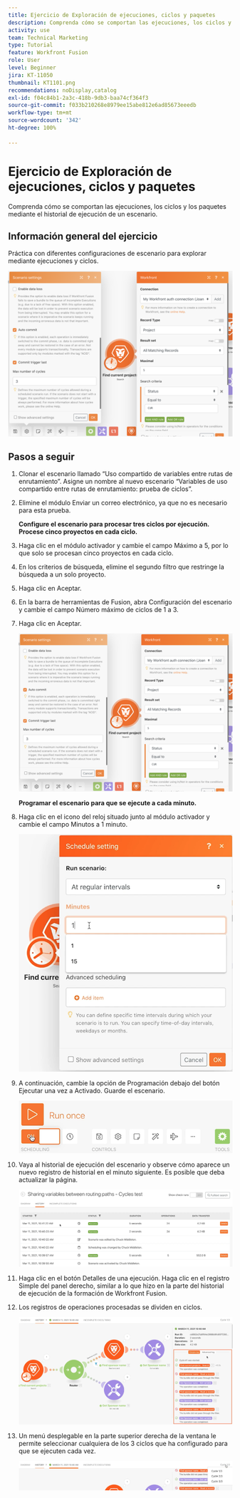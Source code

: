 ```yaml
---
title: Ejercicio de Exploración de ejecuciones, ciclos y paquetes
description: Comprenda cómo se comportan las ejecuciones, los ciclos y los paquetes mediante el historial de ejecución de un escenario.
activity: use
team: Technical Marketing
type: Tutorial
feature: Workfront Fusion
role: User
level: Beginner
jira: KT-11050
thumbnail: KT1101.png
recommendations: noDisplay,catalog
exl-id: f04c84b1-2a3c-418b-9db3-baa74cf364f3
source-git-commit: f033b210268e8979ee15abe812e6ad85673eeedb
workflow-type: tm+mt
source-wordcount: '342'
ht-degree: 100%

---
```


# Ejercicio de Exploración de ejecuciones, ciclos y paquetes

Comprenda cómo se comportan las ejecuciones, los ciclos y los paquetes mediante el historial de ejecución de un escenario.

## Información general del ejercicio

Práctica con diferentes configuraciones de escenario para explorar mediante ejecuciones y ciclos.

![Imagen 1 de Exploración de ciclos de ejecución y paquetes](../12-exercises/assets/exploring-runs-cycles-and-bundles-walkthrough-1.png)

## Pasos a seguir

1. Clonar el escenario llamado “Uso compartido de variables entre rutas de enrutamiento”. Asigne un nombre al nuevo escenario “Variables de uso compartido entre rutas de enrutamiento: prueba de ciclos”.
1. Elimine el módulo Enviar un correo electrónico, ya que no es necesario para esta prueba.

   **Configure el escenario para procesar tres ciclos por ejecución. Procese cinco proyectos en cada ciclo.**

1. Haga clic en el módulo activador y cambie el campo Máximo a 5, por lo que solo se procesan cinco proyectos en cada ciclo.
1. En los criterios de búsqueda, elimine el segundo filtro que restringe la búsqueda a un solo proyecto.
1. Haga clic en Aceptar.

1. En la barra de herramientas de Fusion, abra Configuración del escenario y cambie el campo Número máximo de ciclos de 1 a 3.
1. Haga clic en Aceptar.

   ![Imagen 1 de Exploración de ciclos de ejecución y paquetes](../12-exercises/assets/exploring-runs-cycles-and-bundles-walkthrough-1.png)


   **Programar el escenario para que se ejecute a cada minuto.**

1. Haga clic en el icono del reloj situado junto al módulo activador y cambie el campo Minutos a 1 minuto.

   ![Imagen 2 de Exploración de ciclos de ejecución y paquetes](../12-exercises/assets/exploring-runs-cycles-and-bundles-walkthrough-2.png)

1. A continuación, cambie la opción de Programación debajo del botón Ejecutar una vez a Activado. Guarde el escenario.

   ![Imagen 3 Exploración de ciclos de ejecución y paquetes](../12-exercises/assets/exploring-runs-cycles-and-bundles-walkthrough-3.png)

1. Vaya al historial de ejecución del escenario y observe cómo aparece un nuevo registro de historial en el minuto siguiente. Es posible que deba actualizar la página.

   ![Imagen 1 de Exploración de ciclos de ejecución y paquetes](../12-exercises/assets/exploring-runs-cycles-and-bundles-walkthrough-4.png)

1. Haga clic en el botón Detalles de una ejecución. Haga clic en el registro Simple del panel derecho, similar a lo que hizo en la parte del historial de ejecución de la formación de Workfront Fusion.
1. Los registros de operaciones procesadas se dividen en ciclos.

   ![Imagen 5 de Exploración de ciclos de ejecución y paquetes](../12-exercises/assets/exploring-runs-cycles-and-bundles-walkthrough-5.png)

1. Un menú desplegable en la parte superior derecha de la ventana le permite seleccionar cualquiera de los 3 ciclos que ha configurado para que se ejecuten cada vez.

   ![Imagen 6 Exploración de ciclos de ejecución y paquetes](../12-exercises/assets/exploring-runs-cycles-and-bundles-walkthrough-6.png)
